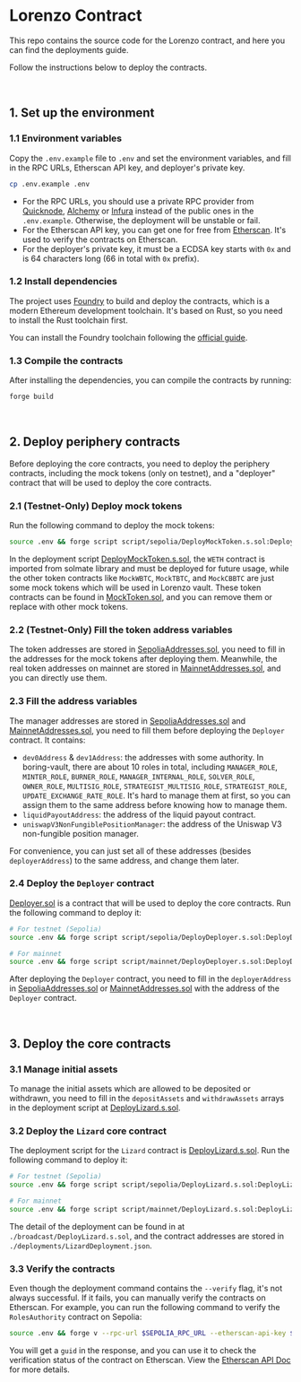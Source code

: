# Lorenzo Contract

This repo contains the source code for the Lorenzo contract, and here you can find the deployments guide.

Follow the instructions below to deploy the contracts.

<br>


## 1. Set up the environment

### 1.1 Environment variables

Copy the `.env.example` file to `.env` and set the environment variables, and fill in the RPC URLs, Etherscan API key, and deployer's private key.

```bash
cp .env.example .env
```

- For the RPC URLs, you should use a private RPC provider from [Quicknode](https://www.quicknode.com/), [Alchemy](https://www.alchemy.com/) or [Infura](https://www.infura.io/en) instead of the public ones in the `.env.example`. Otherwise, the deployment will be unstable or fail.
- For the Etherscan API key, you can get one for free from [Etherscan](https://etherscan.io/apis). It's used to verify the contracts on Etherscan.
- For the deployer's private key, it must be a ECDSA key starts with `0x` and is 64 characters long (66 in total with `0x` prefix).


### 1.2 Install dependencies

The project uses [Foundry](https://book.getfoundry.sh/) to build and deploy the contracts, which is a modern Ethereum development toolchain. It's based on Rust, so you need to install the Rust toolchain first. 

You can install the Foundry toolchain following the [official guide](https://book.getfoundry.sh/getting-started/installation).


### 1.3 Compile the contracts

After installing the dependencies, you can compile the contracts by running:

```bash
forge build
```

<br>


## 2. Deploy periphery contracts

Before deploying the core contracts, you need to deploy the periphery contracts, including the mock tokens (only on testnet), and a "deployer" contract that will be used to deploy the core contracts.


### 2.1 (**Testnet-Only**) Deploy mock tokens

Run the following command to deploy the mock tokens:

```bash
source .env && forge script script/sepolia/DeployMockToken.s.sol:DeployMockTokenScript --etherscan-api-key $ETHERSCAN_KEY --broadcast --verify # --evm-version london --with-gas-price 150000000000
```

In the deployment script [DeployMockToken.s.sol](./script/sepolia/DeployMockToken.s.sol), the `WETH` contract is imported from solmate library and must be deployed for future usage, while the other token contracts like `MockWBTC`, `MockTBTC`, and `MockCBBTC` are just some mock tokens which will be used in Lorenzo vault. These token contracts can be found in [MockToken.sol](./src/mock/MockToken.sol), and you can remove them or replace with other mock tokens.


### 2.2 (**Testnet-Only**) Fill the token address variables

The token addresses are stored in [SepoliaAddresses.sol](./test/resources/SepoliaAddresses.sol), you need to fill in the addresses for the mock tokens after deploying them. Meanwhile, the real token addresses on mainnet are stored in [MainnetAddresses.sol](./test/resources/MainnetAddresses.sol), and you can directly use them.


### 2.3 Fill the address variables

The manager addresses are stored in [SepoliaAddresses.sol](./test/resources/SepoliaAddresses.sol) and [MainnetAddresses.sol](./test/resources/MainnetAddresses.sol), you need to fill them before deploying the `Deployer` contract. It contains:

- `dev0Address` & `dev1Address`: the addresses with some authority. In boring-vault, there are about 10 roles in total, including `MANAGER_ROLE`, `MINTER_ROLE`, `BURNER_ROLE`, `MANAGER_INTERNAL_ROLE`, `SOLVER_ROLE`, `OWNER_ROLE`, `MULTISIG_ROLE`, `STRATEGIST_MULTISIG_ROLE`, `STRATEGIST_ROLE`, `UPDATE_EXCHANGE_RATE_ROLE`. It's hard to manage them at first, so you can assign them to the same address before knowing how to manage them.
- `liquidPayoutAddress`: the address of the liquid payout contract.
- `uniswapV3NonFungiblePositionManager`: the address of the Uniswap V3 non-fungible position manager.

For convenience, you can just set all of these addresses (besides `deployerAddress`) to the same address, and change them later.


### 2.4 Deploy the `Deployer` contract

[Deployer.sol](./src/helper/Deployer.sol) is a contract that will be used to deploy the core contracts. Run the following command to deploy it:

```bash
# For testnet (Sepolia)
source .env && forge script script/sepolia/DeployDeployer.s.sol:DeployDeployerScript --etherscan-api-key $ETHERSCAN_KEY --broadcast --verify --slow # --evm-version london --with-gas-price 150000000000

# For mainnet
source .env && forge script script/mainnet/DeployDeployer.s.sol:DeployDeployerScript --etherscan-api-key $ETHERSCAN_KEY --broadcast --verify --slow # --evm-version london --with-gas-price 150000000000
```

After deploying the `Deployer` contract, you need to fill in the `deployerAddress` in [SepoliaAddresses.sol](./test/resources/SepoliaAddresses.sol) or [MainnetAddresses.sol](./test/resources/MainnetAddresses.sol) with the address of the `Deployer` contract.


<br>


## 3. Deploy the core contracts

### 3.1 Manage initial assets

To manage the initial assets which are allowed to be deposited or withdrawn, you need to fill in the `depositAssets` and `withdrawAssets` arrays in the deployment script at [DeployLizard.s.sol](./script/sepolia/DeployLizard.s.sol#L76).


### 3.2 Deploy the `Lizard` core contract

The deployment script for the `Lizard` contract is [DeployLizard.s.sol](./script/sepolia/DeployLizard.s.sol). Run the following command to deploy it:

```bash
# For testnet (Sepolia)
source .env && forge script script/sepolia/DeployLizard.s.sol:DeployLizardScript --etherscan-api-key $ETHERSCAN_KEY --broadcast --verify --slow # --evm-version london --with-gas-price 150000000000

# For mainnet
source .env && forge script script/mainnet/DeployLizard.s.sol:DeployLizardScript --etherscan-api-key $ETHERSCAN_KEY --broadcast --verify --slow # --evm-version london --with-gas-price 150000000000
```

The detail of the deployment can be found in at `./broadcast/DeployLizard.s.sol`, and the contract addresses are stored in `./deployments/LizardDeployment.json`.


### 3.3 Verify the contracts

Even though the deployment command contains the `--verify` flag, it's not always successful. If it fails, you can manually verify the contracts on Etherscan. For example, you can run the following command to verify the `RolesAuthority` contract on Sepolia:

```bash
source .env && forge v --rpc-url $SEPOLIA_RPC_URL --etherscan-api-key $ETHERSCAN_KEY --chain 11155111 <roles_authority_address> ./lib/solmate/src/auth/authorities/RolesAuthority.sol:RolesAuthority --constructor-args 0x
```

You will get a `guid` in the response, and you can use it to check the verification status of the contract on Etherscan. View the [Etherscan API Doc](https://docs.etherscan.io/api-endpoints/contracts#check-source-code-verification-status) for more details.

